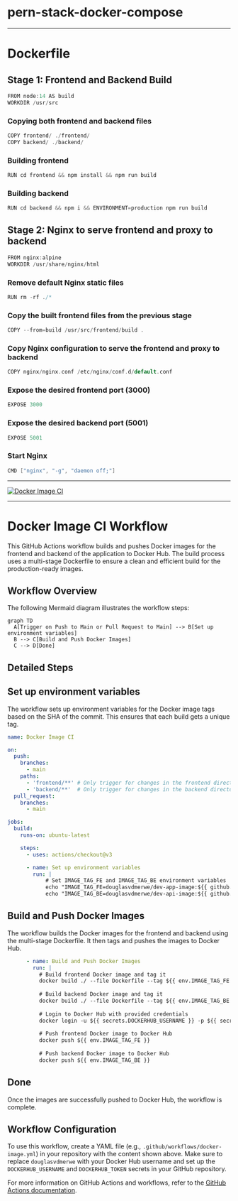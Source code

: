 # pern-stack-docker-compose

---

# Dockerfile

## Stage 1: Frontend and Backend Build
```go
FROM node:14 AS build
WORKDIR /usr/src
```

### Copying both frontend and backend files
```go
COPY frontend/ ./frontend/
COPY backend/ ./backend/
```

### Building frontend
```go
RUN cd frontend && npm install && npm run build
```

### Building backend
```go
RUN cd backend && npm i && ENVIRONMENT=production npm run build
```

## Stage 2: Nginx to serve frontend and proxy to backend
```go
FROM nginx:alpine
WORKDIR /usr/share/nginx/html
```

### Remove default Nginx static files
```go
RUN rm -rf ./*
```

### Copy the built frontend files from the previous stage
```go
COPY --from=build /usr/src/frontend/build .
```

### Copy Nginx configuration to serve the frontend and proxy to backend
```go
COPY nginx/nginx.conf /etc/nginx/conf.d/default.conf
```

### Expose the desired frontend port (3000)
```go
EXPOSE 3000
```

### Expose the desired backend port (5001)
```go
EXPOSE 5001
```
### Start Nginx
```go
CMD ["nginx", "-g", "daemon off;"]
```

---

[![Docker Image CI](https://github.com/DouglasVDM/pern-stack-docker-compose/actions/workflows/main-build-and-test.yml/badge.svg)](https://github.com/DouglasVDM/pern-stack-docker-compose/actions/workflows/main-build-and-test.yml)

---

# Docker Image CI Workflow

This GitHub Actions workflow builds and pushes Docker images for the frontend and backend of the application to Docker Hub. The build process uses a multi-stage Dockerfile to ensure a clean and efficient build for the production-ready images.

## Workflow Overview

The following Mermaid diagram illustrates the workflow steps:

```mermaid
graph TD
  A[Trigger on Push to Main or Pull Request to Main] --> B[Set up environment variables]
  B --> C[Build and Push Docker Images]
  C --> D[Done]
```


## Detailed Steps

## Set up environment variables
The workflow sets up environment variables for the Docker image tags based on the SHA of the commit. This ensures that each build gets a unique tag.

```.yml
name: Docker Image CI

on:  
  push:
    branches:
      - main
    paths:
      - 'frontend/**' # Only trigger for changes in the frontend directory
      - 'backend/**'  # Only trigger for changes in the backend directory
  pull_request:
    branches:
      - main

jobs:
  build:
    runs-on: ubuntu-latest

    steps:
      - uses: actions/checkout@v3

      - name: Set up environment variables
        run: |
            # Set IMAGE_TAG_FE and IMAGE_TAG_BE environment variables
            echo "IMAGE_TAG_FE=douglasvdmerwe/dev-app-image:${{ github.sha }}" >> $GITHUB_ENV
            echo "IMAGE_TAG_BE=douglasvdmerwe/dev-api-image:${{ github.sha }}" >> $GITHUB_ENV
```

## Build and Push Docker Images

The workflow builds the Docker images for the frontend and backend using the multi-stage Dockerfile. It then tags and pushes the images to Docker Hub.

```.yml
      - name: Build and Push Docker Images
        run: |
          # Build frontend Docker image and tag it
          docker build ./ --file Dockerfile --tag ${{ env.IMAGE_TAG_FE }} --target build
          
          # Build backend Docker image and tag it
          docker build ./ --file Dockerfile --tag ${{ env.IMAGE_TAG_BE }} --target build
          
          # Login to Docker Hub with provided credentials
          docker login -u ${{ secrets.DOCKERHUB_USERNAME }} -p ${{ secrets.DOCKERHUB_TOKEN }}
          
          # Push frontend Docker image to Docker Hub
          docker push ${{ env.IMAGE_TAG_FE }}
          
          # Push backend Docker image to Docker Hub
          docker push ${{ env.IMAGE_TAG_BE }}
```

## Done
Once the images are successfully pushed to Docker Hub, the workflow is complete.

## Workflow Configuration

To use this workflow, create a YAML file (e.g., `.github/workflows/docker-image.yml`) in your repository with the content shown above. Make sure to replace `douglasvdmerwe` with your Docker Hub username and set up the `DOCKERHUB_USERNAME` and `DOCKERHUB_TOKEN` secrets in your GitHub repository.

For more information on GitHub Actions and workflows, refer to the [GitHub Actions documentation](https://docs.github.com/en/actions).

